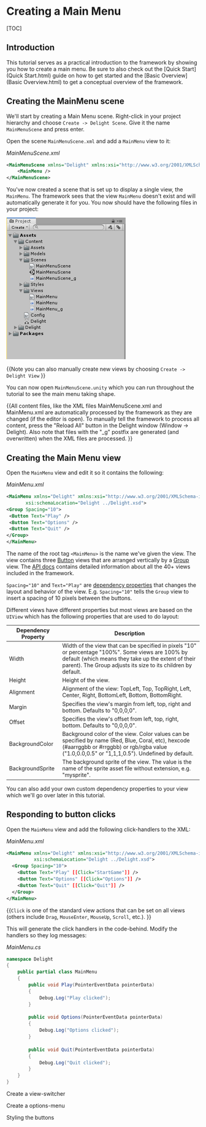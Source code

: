 # Creating a Main Menu

[TOC]

## Introduction

This tutorial serves as a practical introduction to the framework by showing you how to create a main menu. Be sure to also check out the [Quick Start](Quick Start.html)  guide on how to get started and the [Basic Overview](Basic Overview.html) to get a conceptual overview of the framework. 



## Creating the MainMenu scene

We'll start by creating a Main Menu scene. Right-click in your project hierarchy and choose `Create -> Delight Scene`. Give it the name `MainMenuScene` and press enter.

Open the scene `MainMenuScene.xml` and add a `MainMenu` view to it:

*MainMenuScene.xml*

```xml
<MainMenuScene xmlns="Delight" xmlns:xsi="http://www.w3.org/2001/XMLSchema-instance" xsi:schemaLocation="Delight ../Delight.xsd">
    <MainMenu />    
</MainMenuScene>
```

You've now created a scene that is set up to display a single view, the `MainMenu`. The framework sees that the view `MainMenu` doesn't exist and will automatically generate it for you. You now should have the following files in your project:

![](main-menu-files.png)

{{Note you can also manually create new views by choosing `Create -> Delight View` }}

You can now open `MainMenuScene.unity` which you can run throughout the tutorial to see the main menu taking shape.

{{All content files, like the XML files MainMenuScene.xml and MainMenu.xml are automatically processed by the framework as they are changed (if the editor is open). To manually tell the framework to process all content, press the "Reload All" button in the Delight window (Window -> Delight). Also note that files with the "_g" postfix are generated (and overwritten) when the XML files are processed. }}



## Creating the Main Menu view

Open the `MainMenu` view and edit it so it contains the following:

*MainMenu.xml*

   ```xml
<MainMenu xmlns="Delight" xmlns:xsi="http://www.w3.org/2001/XMLSchema-instance" 
          xsi:schemaLocation="Delight ../Delight.xsd">
  <Group Spacing="10">
    <Button Text="Play" />
    <Button Text="Options" />
    <Button Text="Quit" />
  </Group>
</MainMenu>
   ```

The name of the root tag `<MainMenu>` is the name we've given the view. The view contains three [Button](link-to-button-api) views that are arranged vertically by a [Group](link-to-group-api) view. The [API docs](api-docs-link) contains detailed information about all the 40+ views included in the framework.

`Spacing="10"` and `Text="Play"` are [dependency properties](link-to-dependency-properties-in-overview) that changes the layout and behavior of the  view. E.g. `Spacing="10"` tells the `Group` view to insert a spacing of 10 pixels between the buttons.

Different views have different properties but most views are based on the `UIView` which has the following properties that are used to do layout:

| Dependency Property | Description                                                  |
| ------------------- | ------------------------------------------------------------ |
| Width               | Width of the view that can be specified in pixels "10" or percentage "100%". Some views are 100% by default (which means they take up the extent of their parent). The Group adjusts its size to its children by default. |
| Height              | Height of the view.                                          |
| Alignment           | Alignment of the view: TopLeft, Top, TopRight, Left, Center, Right, BottomLeft, Bottom, BottomRight. |
| Margin              | Specifies the view's margin from left, top, right and bottom. Defaults to "0,0,0,0". |
| Offset              | Specifies the view's offset from left, top, right, bottom. Defaults to "0,0,0,0". |
| BackgroundColor     | Background color of the view. Color values can be specified by name (Red, Blue, Coral, etc), hexcode (#aarrggbb or #rrggbb) or rgb/rgba value ("1.0,0.0,0.5" or "1,1,1,0.5"). Undefined by default. |
| BackgroundSprite    | The background sprite of the view. The value is the name of the sprite asset file without extension, e.g. "mysprite". |

You can also add your own custom dependency properties to your view which we'll go over later in this tutorial.



## Responding to button clicks

Open the `MainMenu` view and add the following click-handlers to the XML:

*MainMenu.xml*

```xml
<MainMenu xmlns="Delight" xmlns:xsi="http://www.w3.org/2001/XMLSchema-instance" 
          xsi:schemaLocation="Delight ../Delight.xsd">
  <Group Spacing="10">
    <Button Text="Play" [[Click="StartGame"]] />
    <Button Text="Options" [[Click="Options"]] />
    <Button Text="Quit" [[Click="Quit"]] />
  </Group>
</MainMenu>

```

{{`Click` is one of the standard view actions that can be set on all views (others include `Drag`, `MouseEnter`, `MouseUp`, `Scroll`, etc.). }}

This will generate the click handlers in the code-behind. Modify the handlers so they log messages:

*MainMenu.cs*

```c#
namespace Delight
{
    public partial class MainMenu
    {
        public void Play(PointerEventData pointerData)
        {
            Debug.Log("Play clicked");
        }

        public void Options(PointerEventData pointerData)
        {
            Debug.Log("Options clicked");
        }

        public void Quit(PointerEventData pointerData)
        {
            Debug.Log("Quit clicked");
        }
    }
}
```







Create a view-switcher 

Create a options-menu

Styling the buttons




